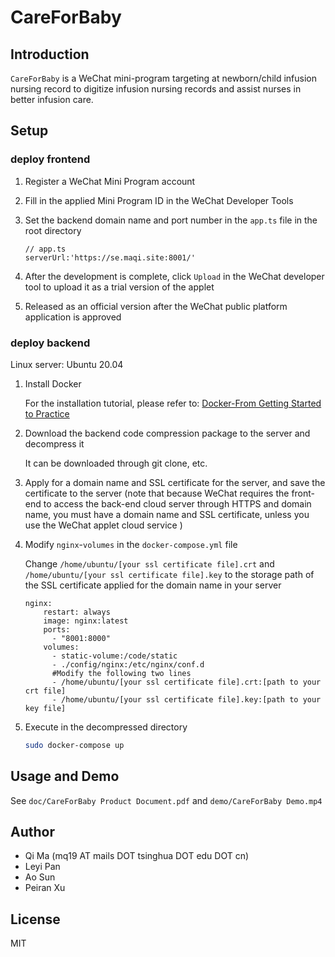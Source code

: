 # CareForBaby

## Introduction

`CareForBaby` is a WeChat mini-program targeting at newborn/child infusion nursing record  to digitize infusion nursing records and assist nurses in better infusion care.

## Setup

### deploy frontend

1. Register a WeChat Mini Program account

2. Fill in the applied Mini Program ID in the WeChat Developer Tools

3. Set the backend domain name and port number in the `app.ts` file in the root directory

    ```
    // app.ts
    serverUrl:'https://se.maqi.site:8001/'
    ```

4. After the development is complete, click `Upload` in the WeChat developer tool to upload it as a trial version of the applet

5. Released as an official version after the WeChat public platform application is approved

### deploy backend

Linux server: Ubuntu 20.04

1. Install Docker

    For the installation tutorial, please refer to: [Docker-From Getting Started to Practice ](https://yeasy.gitbook.io/docker_practice/install)

2. Download the backend code compression package to the server and decompress it

    It can be downloaded through git clone, etc.

3. Apply for a domain name and SSL certificate for the server, and save the certificate to the server (note that because WeChat requires the front-end to access the back-end cloud server through HTTPS and domain name, you must have a domain name and SSL certificate, unless you use the WeChat applet cloud service )

4. Modify `nginx`-`volumes` in the `docker-compose.yml` file

    Change `/home/ubuntu/[your ssl certificate file].crt` and `/home/ubuntu/[your ssl certificate file].key` to the storage path of the SSL certificate applied for the domain name in your server

    ```
    nginx:
        restart: always
        image: nginx:latest
        ports:
          - "8001:8000"
        volumes:
          - static-volume:/code/static
          - ./config/nginx:/etc/nginx/conf.d
          #Modify the following two lines
          - /home/ubuntu/[your ssl certificate file].crt:[path to your crt file]
          - /home/ubuntu/[your ssl certificate file].key:[path to your key file]
    ```

5. Execute in the decompressed directory

    ```bash
    sudo docker-compose up
    ```

## Usage and Demo

See `doc/CareForBaby Product Document.pdf` and `demo/CareForBaby Demo.mp4`

## Author

+ Qi Ma (mq19 AT mails DOT tsinghua DOT edu DOT cn)
+ Leyi Pan
+ Ao Sun
+ Peiran Xu

## License

MIT